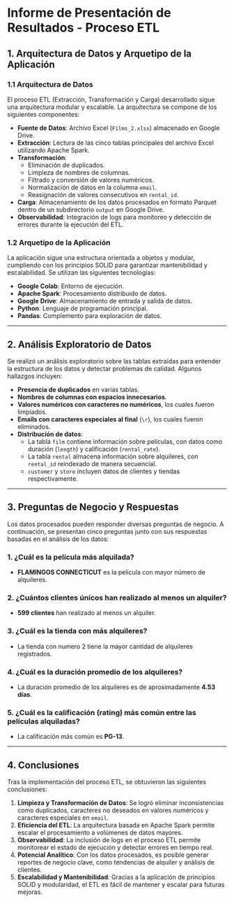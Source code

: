 # Informe de Presentación de Resultados - Proceso ETL

## 1. Arquitectura de Datos y Arquetipo de la Aplicación

### 1.1 Arquitectura de Datos
El proceso ETL (Extracción, Transformación y Carga) desarrollado sigue una arquitectura modular y escalable. La arquitectura se compone de los siguientes componentes:

- **Fuente de Datos**: Archivo Excel (`Films_2.xlsx`) almacenado en Google Drive.
- **Extracción**: Lectura de las cinco tablas principales del archivo Excel utilizando Apache Spark.
- **Transformación**: 
  - Eliminación de duplicados.
  - Limpieza de nombres de columnas.
  - Filtrado y conversión de valores numéricos.
  - Normalización de datos en la columna `email`.
  - Reasignación de valores consecutivos en `rental_id`.
- **Carga**: Almacenamiento de los datos procesados en formato Parquet dentro de un subdirectorio `output` en Google Drive.
- **Observabilidad**: Integración de logs para monitoreo y detección de errores durante la ejecución del ETL.

### 1.2 Arquetipo de la Aplicación
La aplicación sigue una estructura orientada a objetos y modular, cumpliendo con los principios SOLID para garantizar mantenibilidad y escalabilidad. Se utilizan las siguientes tecnologías:
- **Google Colab**: Entorno de ejecución.
- **Apache Spark**: Procesamiento distribuido de datos.
- **Google Drive**: Almacenamiento de entrada y salida de datos.
- **Python**: Lenguaje de programación principal.
- **Pandas**: Complemento para exploración de datos.

---

## 2. Análisis Exploratorio de Datos

Se realizó un análisis exploratorio sobre las tablas extraídas para entender la estructura de los datos y detectar problemas de calidad. Algunos hallazgos incluyen:

- **Presencia de duplicados** en varias tablas.
- **Nombres de columnas con espacios innecesarios**.
- **Valores numéricos con caracteres no numéricos**, los cuales fueron limpiados.
- **Emails con caracteres especiales al final** (`\r`), los cuales fueron eliminados.
- **Distribución de datos**:
  - La tabla `film` contiene información sobre películas, con datos como duración (`length`) y calificación (`rental_rate`).
  - La tabla `rental` almacena información sobre alquileres, con `rental_id` reindexado de manera secuencial.
  - `customer` y `store` incluyen datos de clientes y tiendas respectivamente.

---

## 3. Preguntas de Negocio y Respuestas

Los datos procesados pueden responder diversas preguntas de negocio. A continuación, se presentan cinco preguntas junto con sus respuestas basadas en el análisis de los datos:

### 1. ¿Cuál es la película más alquilada?
   - **FLAMINGOS CONNECTICUT** es la película con mayor número de alquileres.

### 2. ¿Cuántos clientes únicos han realizado al menos un alquiler?
   - **599 clientes** han realizado al menos un alquiler.

### 3. ¿Cuál es la tienda con más alquileres?
   - La tienda con numero 2 tiene la mayor cantidad de alquileres registrados.

### 4. ¿Cuál es la duración promedio de los alquileres?
   - La duración promedio de los alquileres es de aproximadamente **4.53 días**.

### 5. ¿Cuál es la calificación (rating) más común entre las películas alquiladas?
   - La calificación más común es **PG-13**.

---

## 4. Conclusiones

Tras la implementación del proceso ETL, se obtuvieron las siguientes conclusiones:

1. **Limpieza y Transformación de Datos**: Se logró eliminar inconsistencias como duplicados, caracteres no deseados en valores numéricos y caracteres especiales en `email`.
2. **Eficiencia del ETL**: La arquitectura basada en Apache Spark permite escalar el procesamiento a volúmenes de datos mayores.
3. **Observabilidad**: La inclusión de logs en el proceso ETL permite monitorear el estado de ejecución y detectar errores en tiempo real.
4. **Potencial Analítico**: Con los datos procesados, es posible generar reportes de negocio clave, como tendencias de alquiler y análisis de clientes.
5. **Escalabilidad y Mantenibilidad**: Gracias a la aplicación de principios SOLID y modularidad, el ETL es fácil de mantener y escalar para futuras mejoras.


